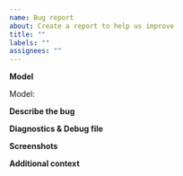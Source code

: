 ```yaml
---
name: Bug report
about: Create a report to help us improve
title: ""
labels: ""
assignees: ""
---
```


**Model**

<!--Specify the model listed on the box or the convector or the commercial name.
(not what is written in HA)
Specifier le nom du boitier ou le nom commercial du produit. pas ce qui apparait dans HA mais ce qui est ecrit surl étiquette du produit ou votre facture.-->

Model:

**Describe the bug**

<!--A clear and concise description of what the bug is.
Decrire le plus clairement votre pbl et si cela marchait avant sur une version précédente ou si cela n a jamais marcher.
(Issue du genre , j ai un soucis le truc marche pas, et cela marche dans le smartphone. Je droppe votre demande direction jupiter.Cela m aide en rien sans le fichier de diag)-->

**Diagnostics & Debug file**

<!--Please add the diagnostics file. This action runs all APIs and stores them in raw format. Sensitive data is hidden
Ajouter le fichier de diagnostic (et c est pas optionnel)
Activer au besoin le mode Debug ,faite quelques teste et soumette le fichier de debug. Ce fichier peut etre optionnel a l ouverture du pbl.-->

**Screenshots**

<!--If applicable, add screenshots to help explain your problem.
Quelque capture d ecran si cela peut aider-->

**Additional context**

<!--Add any other context about the problem here.
Tout ce que vous jugez utile.

Ah autre chose, si cela marchait le lundi et que cela ne marche plus le mardi. Et que vous avez pas fait de mise a jour de mon addon dans l intervalle. Mes pouvoirs de télépathie ou de telekinesie sont quasi nulle. j arrive pas a changer le code par la pensée sur votre Home Assistant.
Donc soit on a soucis chez Heatzy, soit vous avez modifier des choses de votre côté.
N hésiter pas ouvrir un issue mais dans ce cas, une description précise est requise -->
